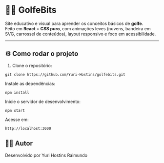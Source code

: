 # 🏌️‍♂️ GolfeBits

Site educativo e visual para aprender os conceitos básicos de **golfe**.  
Feito em **React + CSS puro**, com animações leves (nuvens, bandeira em SVG, carrossel de conteúdos), layout responsivo e foco em acessibilidade.

---

## ⚙️ Como rodar o projeto

1. Clone o repositório:
```
git clone https://github.com/Yuri-Hostins/golfebits.git
```

Instale as dependências:
```
npm install
```
Inicie o servidor de desenvolvimento:
```
npm start
```
Acesse em: 
```
http://localhost:3000
```

## 👨‍💼 Autor
Desenvolvido por Yuri Hostins Raimundo